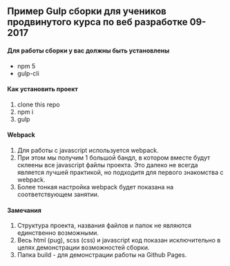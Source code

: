 ## Пример Gulp сборки для учеников продвинутого курса по веб разработке 09-2017

#### Для работы сборки у вас должны быть установлены
* npm 5
* gulp-cli 

#### Как установить проект
1. clone this repo
2. npm i
3. gulp 

#### Webpack
1. Для работы с javascript используется webpack.
2. При этом мы получим 1 большой бандл, в котором вместе будут склеены все javascript файлы проекта. Это далеко не всегда является лучшей практикой, но подходитя для первого знакомства с webpack. 
3. Более тонкая настройка webpack будет показана на соответствующем занятии.

#### Замечания
1. Структура проекта, названия файлов и папок не являются единственно возможными. 
2. Весь html (pug), scss (css) и javascript код показан исключительно в целях демонстрации возможностей сборки. 
3. Папка build - для демонстрации работы на Github Pages.
